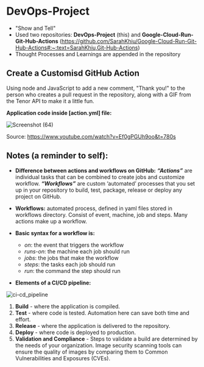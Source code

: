 # DevOps-Project

-	"Show and Tell"
-	Used two repositories: **DevOps-Project** (this) and **Google-Cloud-Run-Git-Hub-Actions** (https://github.com/SarahKhiu/Google-Cloud-Run-Git-Hub-Actions#:~:text=SarahKhiu,Git-Hub-Actions)
- Thought Processes and Learnings are appended in the repository

## Create a Customisd GitHub Action
Using node and JavaScript to add a new comment, "Thank you!" to the person who creates a pull request in the repository, along with a GIF from the Tenor API to make it a little fun.

**Application code inside [action.yml] file:**

![Screenshot (64)](https://user-images.githubusercontent.com/89820671/136189422-31f43e13-f11f-426a-a883-c67f2c3931e8.png)

Source: https://www.youtube.com/watch?v=Ef0gPGUh9oo&t=780s
## Notes (a reminder to self):
- **Difference between actions and workflows on GitHub:**
***“Actions”*** are individual tasks that can be combined to create jobs and customize workflow. ***“Workflows”*** are custom ‘automated’ processes that you set up in your repository to build, test, package, release or deploy any project on GitHub.
- **Workflows:** automated process, defined in yaml files stored in workflows directory. Consist of event, machine, job and steps. Many actions make up a workflow.
- **Basic syntax for a workflow is:**
   - *on*: the event that triggers the workflow
   - *runs-on*: the machine each job should run
   - *jobs*: the jobs that make the workflow
   - *steps*: the tasks each job should run
   - *run*: the command the step should run
   
- **Elements of a CI/CD pipeline:**

![ci-cd_pipeline](https://user-images.githubusercontent.com/89820671/136138509-d0f453b7-b538-4371-bdd5-7cd5882f5550.png)

1. **Build** - where the application is compiled.
2. **Test** - where code is tested. Automation here can save both time and effort.
3. **Release** - where the application is delivered to the repository.
4. **Deploy** - where code is deployed to production.
5. **Validation and Compliance** - Steps to validate a build are determined by the needs of your organization. Image security scanning tools can ensure the quality of images by comparing them to Common Vulnerabilities and Exposures (CVEs).

